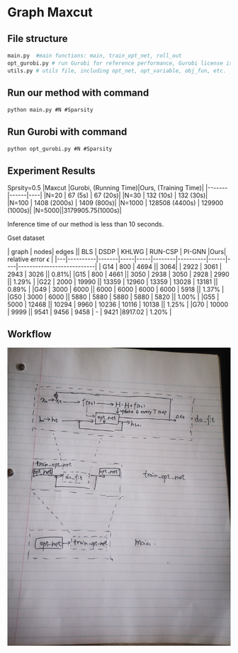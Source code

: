 # Graph Maxcut
## File structure
```python
main.py  #main functions: main, train_opt_net, roll_out
opt_gurobi.py # run Gurobi for reference performance, Gurobi license is required
utils.py # utils file, including opt_net, opt_variable, obj_fun, etc.
```
## Run our method with command 

```
python main.py #N #Sparsity
```

## Run Gurobi with command 

```
python opt_gurobi.py #N #Sparsity
```


## Experiment Results

Sprsity=0.5
|Maxcut |Gurobi, (Running Time)|Ours, (Training Time)|
|-------|------|----|
|N=20   | 67 (5s)  | 67 (20s)|
|N=30   | 132 (10s)  | 132 (30s)|
|N=100   | 1408 (2000s)  | 1409 (800s)|
|N=1000   |  128508 (4400s)  |  129900 (1000s)|
|N=5000||3179905.75(1000s)|

Inference time of our method is less than 10 seconds.


Gset dataset

| graph | nodes| edges ||  BLS | DSDP | KHLWG | RUN-CSP | PI-GNN |Ours| relative error $\epsilon$ |
|---|----------|-------|-----|-----|--------|----------|------|----|---------------------------|
| G14 | 800 | 4694 || 3064| | 2922 | 3061 | 2943 | 3026 || $0.81 \%$|
|G15 | 800 | 4661 ||  $3050$ | 2938 | $3050$ | 2928 | 2990 || $1.29 \%$ |
|G22 | 2000 | 19990 ||  $13359$ | 12960 | $13359$ | 13028 | 13181 || $0.89 \%$ |
|G49 | 3000 | 6000 ||  $6000$ | $6000$ | $6000$ | $6000$ | 5918 || $1.37 \%$ |
|G50 | 3000 | 6000 ||  $5880$ | $5880$ | $5880$ | $5880$ | 5820 || $1.00 \%$ |
|G55 | 5000 | 12468 ||  $10294$ | 9960 | 10236 | 10116 | 10138 || $1.25 \%$ |
|G70 | 10000 | 9999 ||  $9541$ | 9456 | 9458 | - | 9421 |8917.02 | $1.20 \%$ |



## Workflow
 ![pipeline](pipeline.jpg)
